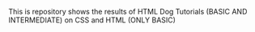 This is repository shows the results of HTML Dog Tutorials (BASIC AND INTERMEDIATE) on CSS and HTML (ONLY BASIC)